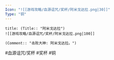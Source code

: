 ```yaml
---
Icon: "![[游戏攻略/血源诅咒/奖杯/阿米戈达拉.png|30]]"
Type: "铜"
---
```

```ad-common-bronze-trophy
title: (Title:: "阿米戈达拉")
![[游戏攻略/血源诅咒/奖杯/阿米戈达拉.png|100]]

(Comment:: "击败大神: 阿米戈达拉。")
```

#血源诅咒/奖杯 #奖杯 #铜
